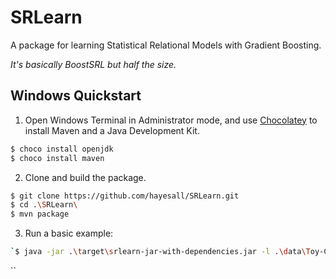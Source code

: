# SRLearn

A package for learning Statistical Relational Models with Gradient Boosting.

*It's basically BoostSRL but half the size.*

## Windows Quickstart

1. Open Windows Terminal in Administrator mode, and use [Chocolatey](https://chocolatey.org/) to install Maven and a Java Development Kit.

```bash
$ choco install openjdk
$ choco install maven
```

2. Clone and build the package.

```bash
$ git clone https://github.com/hayesall/SRLearn.git
$ cd .\SRLearn\
$ mvn package
```

3. Run a basic example:

```bash
`$ java -jar .\target\srlearn-jar-with-dependencies.jar -l .\data\Toy-Cancer\train\ -target cancer
```
``